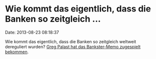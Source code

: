 Wie kommt das eigentlich, dass die Banken so zeitgleich \...
============================================================

Date: 2013-08-23 08:18:37

Wie kommt das eigentlich, dass die Banken so zeitgleich weltweit
dereguliert wurden? [Greg Palast hat das Bankster-Memo zugespielt
bekommen](http://www.gregpalast.com/larry-summers-and-the-secret-end-game-memo/).
